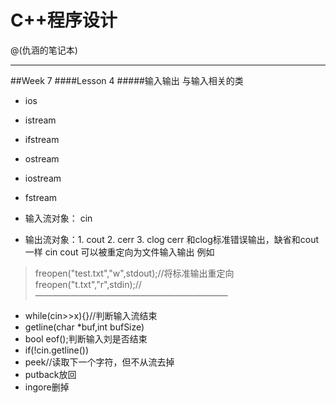 # C++程序设计

@(仇涵的笔记本)

---

##Week 7
####Lesson 4
#####输入输出
与输入相关的类
+ ios
+ istream
+ ifstream
+ ostream
+ iostream
+ fstream

+ 输入流对象： cin
+ 输出流对象：1. cout 2. cerr 3. clog
cerr 和clog标准错误输出，缺省和cout一样
cin cout 可以被重定向为文件输入输出
例如
>freopen("test.txt","w",stdout);//将标准输出重定向
>freopen("t.txt","r",stdin);//
——————————————————————
+ while(cin>>x){}//判断输入流结束
+ getline(char *buf,int bufSize)
+ bool eof();判断输入刘是否结束
+ if(!cin.getline())
+ peek//读取下一个字符，但不从流去掉
+ putback放回
+ ingore删掉
